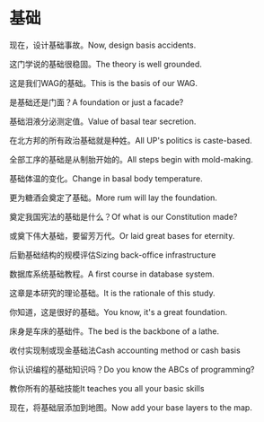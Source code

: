 # 基础

<p><span class="chinese">现在，设计基础事故。</span><span class="english">Now, design basis accidents.</span></p>

<p><span class="chinese">这门学说的基础很稳固。</span><span class="english">The theory is well grounded.</span></p>

<p><span class="chinese">这是我们WAG的基础。</span><span class="english">This is the basis of our WAG.</span></p>

<p><span class="chinese">是基础还是门面？</span><span class="english">A foundation or just a facade?</span></p>

<p><span class="chinese">基础泪液分泌测定值。</span><span class="english">Value of basal tear secretion.</span></p>

<p><span class="chinese">在北方邦的所有政治基础就是种姓。</span><span class="english">All UP's politics is caste-based.</span></p>

<p><span class="chinese">全部工序的基础是从制胎开始的。</span><span class="english">All steps begin with mold-making.</span></p>

<p><span class="chinese">基础体温的变化。</span><span class="english">Change in basal body temperature.</span></p>

<p><span class="chinese">更为糖酒会奠定了基础。</span><span class="english">More rum will lay the foundation.</span></p>

<p><span class="chinese">奠定我国宪法的基础是什么？</span><span class="english">Of what is our Constitution made?</span></p>

<p><span class="chinese">或奠下伟大基础，要留芳万代。</span><span class="english">Or laid great bases for eternity.</span></p>

<p><span class="chinese">后勤基础结构的规模评估</span><span class="english">Sizing back-office infrastructure</span></p>

<p><span class="chinese">数据库系统基础教程。</span><span class="english">A first course in database system.</span></p>

<p><span class="chinese">这章是本研究的理论基础。</span><span class="english">It is the rationale of this study.</span></p>

<p><span class="chinese">你知道，这是很好的基础。</span><span class="english">You know, it's a great foundation.</span></p>

<p><span class="chinese">床身是车床的基础件。</span><span class="english">The bed is the backbone of a lathe.</span></p>

<p><span class="chinese">收付实现制或现金基础法</span><span class="english">Cash accounting method or cash basis</span></p>

<p><span class="chinese">你认识编程的基础知识吗？</span><span class="english">Do you know the ABCs of programming?</span></p>

<p><span class="chinese">教你所有的基础技能</span><span class="english">It teaches you all your basic skills</span></p>

<p><span class="chinese">现在，将基础层添加到地图。</span><span class="english">Now add your base layers to the map.</span></p>

